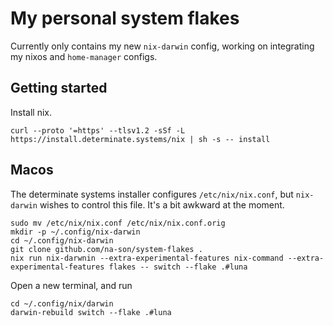 # My personal system flakes

Currently only contains my new `nix-darwin` config, working on integrating
my nixos and `home-manager` configs.


## Getting started
Install nix.

```shell
curl --proto '=https' --tlsv1.2 -sSf -L https://install.determinate.systems/nix | sh -s -- install
```

## Macos

The determinate systems installer configures `/etc/nix/nix.conf`, but `nix-darwin` wishes to control this file.
It's a bit awkward at the moment.

```shell
sudo mv /etc/nix/nix.conf /etc/nix/nix.conf.orig
mkdir -p ~/.config/nix-darwin
cd ~/.config/nix-darwin
git clone github.com/na-son/system-flakes .
nix run nix-darwnin --extra-experimental-features nix-command --extra-experimental-features flakes -- switch --flake .#luna
```
Open a new terminal, and run

```shell
cd ~/.config/nix/darwin
darwin-rebuild switch --flake .#luna
```


